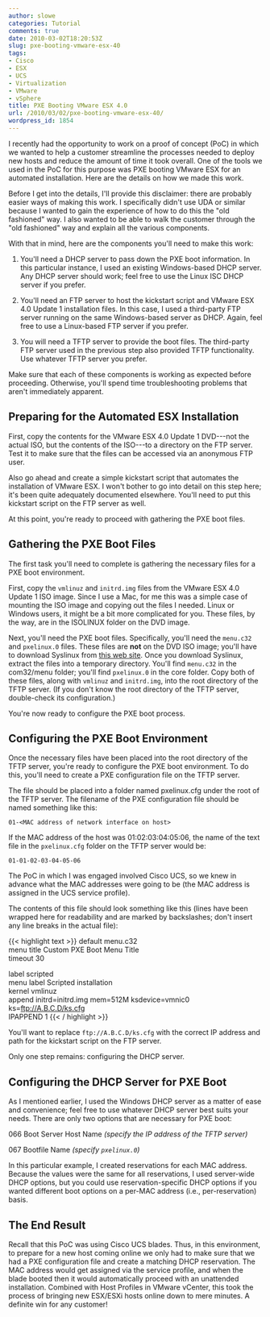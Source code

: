 ```yaml
---
author: slowe
categories: Tutorial
comments: true
date: 2010-03-02T18:20:53Z
slug: pxe-booting-vmware-esx-40
tags:
- Cisco
- ESX
- UCS
- Virtualization
- VMware
- vSphere
title: PXE Booting VMware ESX 4.0
url: /2010/03/02/pxe-booting-vmware-esx-40/
wordpress_id: 1854
---
```


I recently had the opportunity to work on a proof of concept (PoC) in which we wanted to help a customer streamline the processes needed to deploy new hosts and reduce the amount of time it took overall. One of the tools we used in the PoC for this purpose was PXE booting VMware ESX for an automated installation. Here are the details on how we made this work.

Before I get into the details, I'll provide this disclaimer: there are probably easier ways of making this work. I specifically didn't use UDA or similar because I wanted to gain the experience of how to do this the "old fashioned" way. I also wanted to be able to walk the customer through the "old fashioned" way and explain all the various components.

With that in mind, here are the components you'll need to make this work:

1. You'll need a DHCP server to pass down the PXE boot information. In this particular instance, I used an existing Windows-based DHCP server. Any DHCP server should work; feel free to use the Linux ISC DHCP server if you prefer.

2. You'll need an FTP server to host the kickstart script and VMware ESX 4.0 Update 1 installation files. In this case, I used a third-party FTP server running on the same Windows-based server as DHCP. Again, feel free to use a Linux-based FTP server if you prefer.

3. You will need a TFTP server to provide the boot files. The third-party FTP server used in the previous step also provided TFTP functionality. Use whatever TFTP server you prefer.

Make sure that each of these components is working as expected before proceeding. Otherwise, you'll spend time troubleshooting problems that aren't immediately apparent.

## Preparing for the Automated ESX Installation

First, copy the contents for the VMware ESX 4.0 Update 1 DVD---not the actual ISO, but the contents of the ISO---to a directory on the FTP server. Test it to make sure that the files can be accessed via an anonymous FTP user.

Also go ahead and create a simple kickstart script that automates the installation of VMware ESX. I won't bother to go into detail on this step here; it's been quite adequately documented elsewhere. You'll need to put this kickstart script on the FTP server as well.

At this point, you're ready to proceed with gathering the PXE boot files.

## Gathering the PXE Boot Files

The first task you'll need to complete is gathering the necessary files for a PXE boot environment.

First, copy the `vmlinuz` and `initrd.img` files from the VMware ESX 4.0 Update 1 ISO image. Since I use a Mac, for me this was a simple case of mounting the ISO image and copying out the files I needed. Linux or Windows users, it might be a bit more complicated for you. These files, by the way, are in the ISOLINUX folder on the DVD image.

Next, you'll need the PXE boot files. Specifically, you'll need the `menu.c32` and `pxelinux.0` files. These files are **not** on the DVD ISO image; you'll have to download Syslinux from [this web site](http://syslinux.zytor.com/wiki/index.php/The_Syslinux_Project). Once you download Syslinux, extract the files into a temporary directory. You'll find `menu.c32` in the com32/menu folder; you'll find `pxelinux.0` in the core folder. Copy both of these files, along with `vmlinuz` and `initrd.img`, into the root directory of the TFTP server. (If you don't know the root directory of the TFTP server, double-check its configuration.)

You're now ready to configure the PXE boot process.

## Configuring the PXE Boot Environment

Once the necessary files have been placed into the root directory of the TFTP server, you're ready to configure the PXE boot environment. To do this, you'll need to create a PXE configuration file on the TFTP server.

The file should be placed into a folder named pxelinux.cfg under the root of the TFTP server. The filename of the PXE configuration file should be named something like this:

	01-<MAC address of network interface on host>

If the MAC address of the host was 01:02:03:04:05:06, the name of the text file in the `pxelinux.cfg` folder on the TFTP server would be:

	01-01-02-03-04-05-06

The PoC in which I was engaged involved Cisco UCS, so we knew in advance what the MAC addresses were going to be (the MAC address is assigned in the UCS service profile).

The contents of this file should look something like this (lines have been wrapped here for readability and are marked by backslashes; don't insert any line breaks in the actual file):

{{< highlight text >}}
default menu.c32  
menu title Custom PXE Boot Menu Title  
timeout 30  

label scripted  
menu label Scripted installation  
kernel vmlinuz  
append initrd=initrd.img mem=512M ksdevice=vmnic0 ks=ftp://A.B.C.D/ks.cfg  
IPAPPEND 1
{{< / highlight >}}

You'll want to replace `ftp://A.B.C.D/ks.cfg` with the correct IP address and path for the kickstart script on the FTP server.

Only one step remains: configuring the DHCP server.

## Configuring the DHCP Server for PXE Boot

As I mentioned earlier, I used the Windows DHCP server as a matter of ease and convenience; feel free to use whatever DHCP server best suits your needs. There are only two options that are necessary for PXE boot:

066 Boot Server Host Name _(specify the IP address of the TFTP server)_  

067 Bootfile Name _(specify `pxelinux.0`)_

In this particular example, I created reservations for each MAC address. Because the values were the same for all reservations, I used server-wide DHCP options, but you could use reservation-specific DHCP options if you wanted different boot options on a per-MAC address (i.e., per-reservation) basis.

## The End Result

Recall that this PoC was using Cisco UCS blades. Thus, in this environment, to prepare for a new host coming online we only had to make sure that we had a PXE configuration file and create a matching DHCP reservation. The MAC address would get assigned via the service profile, and when the blade booted then it would automatically proceed with an unattended installation. Combined with Host Profiles in VMware vCenter, this took the process of bringing new ESX/ESXi hosts online down to mere minutes. A definite win for any customer!
